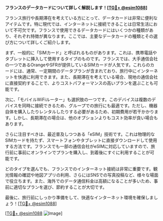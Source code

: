 **フランスのデータカードについて詳しく解説します！[[TG💪+ @esim1088](https://t.me/s/esim1088)]**

フランス旅行や長期滞在を考えている方にとって、データカードは非常に便利なアイテムです。特に現代では、インターネットに接続できることは日常生活において不可欠です。フランスで使用できるデータカードにはいくつかの種類があり、それぞれ特徴が異なります。ここでは、主要なデータカードの種類とその選び方について詳しくご紹介します。

まず、一般的に「SIMカード」と呼ばれるものがあります。これは、携帯電話やタブレットに挿入して使用するタイプのものです。フランスでは、大手通信会社の一つであるOrangeやSFRが提供しているSIMカードが人気です。これらのカードには、通常、一定期間のデータプランが含まれており、旅行中にインターネットを快適に利用できます。また、長期滞在を考えている場合、現地の通信会社に直接契約することで、よりコストパフォーマンスの高いプランを選ぶことも可能です。

次に、「モバイルWiFiルーター」も選択肢の一つです。このデバイスは複数のデバイスを同時に接続できるため、グループでの旅行にも最適です。ただし、機器自体を購入したりレンタルしたりする必要があるため、初期費用が若干かかります。しかし、長期滞在の場合は、他のオプションよりもコスト効率が良い場合もあります。

さらに注目すべきは、最近普及しつつある「eSIM」技術です。これは物理的なSIMカードを持たず、スマートフォンやタブレットに直接ダウンロードして使用する方法です。フランスでも一部の通信会社がeSIMに対応していますので、旅行前に事前にオンラインでプランを購入し、到着後にすぐに利用することが可能です。

どのタイプを選んでも、フランスでのインターネット接続は非常に重要です。観光情報の確認や地図アプリの利用、さらにはSNSでの写真投稿など、様々な場面で役立ちます。また、海外でのデータ通信料金は高額になることが多いため、事前に適切なプランを選び、節約することが大切です。

最後に、旅行前にしっかり準備をして、快適なインターネット環境を確保しましょう！[[TG💪+ @esim1088](https://t.me/s/esim1088)]

[[TG💪+ @esim1088](https://t.me/s/esim1088) ![Image](https://i.postimg.cc/Y0z9fWf4/image.png)]